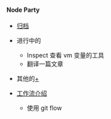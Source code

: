 #### Node Party
* [归档](http://gitlab.zyhack.cn/node-party/introduction/issues?assignee_id=&label_name=&milestone_id=&scope=all&sort=&state=all)
* 进行中的
  * Inspect 查看 vm 变量的工具
  * 翻译一篇文章

* 其他的[+](./)

* [工作流介绍](./)
  * 使用 git flow